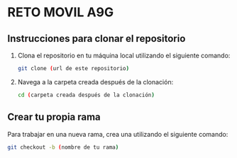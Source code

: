 # RETO MOVIL A9G

## Instrucciones para clonar el repositorio

1. Clona el repositorio en tu máquina local utilizando el siguiente comando:

    ```bash
    git clone (url de este repositorio)
    ```

2. Navega a la carpeta creada después de la clonación:

    ```bash
    cd (carpeta creada después de la clonación)
    ```

## Crear tu propia rama

Para trabajar en una nueva rama, crea una utilizando el siguiente comando:

   ```bash
   git checkout -b (nombre de tu rama)

